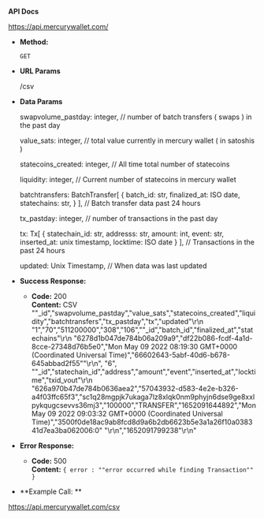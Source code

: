 **API Docs** 

https://api.mercurywallet.com/

* **Method:**
  
  `GET`
  
*  **URL Params**

   /csv

* **Data Params**

  swapvolume_pastday: integer,
  // number of batch transfers ( swaps ) in the past day
  
  value_sats: integer,
  // total value currently in mercury wallet ( in satoshis )
  
  statecoins_created: integer,
  // All time total number of statecoins
  
  liquidity: integer,
  // Current number of statecoins in mercury wallet
  
  batchtransfers: BatchTransfer[
    {
      batch_id: str,
      finalized_at: ISO date,
      statechains: str,
    }
  ],
  // Batch transfer data past 24 hours
  
  tx_pastday: integer,
  // number of transactions in the past day
  
  tx: Tx[
      {
       statechain_id: str,
       addresss: str,
       amount: int,
       event: str,
       inserted_at: unix timestamp,
       locktime: ISO date
      }
    ],
  // Transactions in the past 24 hours
  
  updated: Unix Timestamp,
  // When data was last updated

* **Success Response:**

  * **Code:** 200 <br />
    **Content:** CSV<br />
    "\"_id\",\"swapvolume_pastday\",\"value_sats\",\"statecoins_created\",\"liquidity\",\"batchtransfers\",\"tx_pastday\",\"tx\",\"updated\"\r\n
    \"1\",\"70\",\"511200000\",\"308\",\"106\",\"\"_id\",\"batch_id\",\"finalized_at\",\"statechains\"\r\n
                                              \"6278d1b047de784b06a209a9\",\"df22b086-fcdf-4a1d-8cce-27348d76b5e0\",\"Mon May 09 2022 08:19:30 GMT+0000 (Coordinated Universal Time)\",\"66602643-5abf-40d6-b678-645abbad2f55\"\"\r\n\", \"6\",
                                      \"\"_id\",\"statechain_id\",\"address\",\"amount\",\"event\",\"inserted_at\",\"locktime\",\"txid_vout\"\r\n\
"626a970b47de784b0636aea2\",\"57043932-d583-4e2e-b326-a4f03ffc65f3\",\"sc1q28mgpjk7ukaga7lz8xlqk0nm9phyjn6dse9ge8xxlpykqugcsevvs36mj3\",\"100000\",\"TRANSFER\",\"1652091644892\",\"Mon May 09 2022 09:03:32 GMT+0000 (Coordinated Universal Time)\",\"3500f0de18ac9ab8fcd8d9a6b2db6623b5e3a1a26f10a038341d7ea3ba062006:0\" "\r\n\",\"1652091799238\"\r\n"
 
* **Error Response:**

  * **Code:** 500 <br />
    **Content:** `{ error : ""error occurred while finding Transaction"" }`
    
* **Example Call: **

https://api.mercurywallet.com/csv
